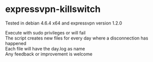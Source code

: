 # expressvpn-killswitch
Tested in debian 4.6.4 x64 and expressvpn version 1.2.0

Execute with sudo privileges or will fail<br />
The script creates new files for every day where a disconnection has happened<br />
Each file will have the day.log as name<br />
Any feedback or improvement is welcome<br />
